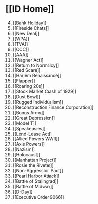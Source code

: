 
# [[ID Home]]

4. [[Bank Holiday]]
5. [[Fireside Chats]]
6. [[New Deal]]
7. [[WPA]]
8. [[TVA]]
9. [[CCC]]
10. [[AAA]]
11. [[Wagner Act]]
12. [[Return to Normalcy]]
13. [[Red Scare]]
14. [[Harlem Renaissance]]
15. [[Flapper]]
16. [[Roaring 20s]]
17. [[Stock Market Crash of 1929]]
18. [[Dust Bowl]]
19. [[Rugged Individualism]]
20. [[Reconstruction Finance Corporation]]
21. [[Bonus Army]]
22. [[Great Depression]]
23. [[Model T]]
24. [[Speakeasies]]
25. [[Lend-Lease Act]]
26. [[Allied Powers WWII]]
27. [[Axis Powers]]
28. [[Nazism]]
29. [[Holocaust]]
30. [[Manhattan Project]]
31. [[Rosie the Riveter]]
32. [[Non-Aggression Pact]]
33. [[Pearl Harbor Attack]]
34. [[Battle of Stalingrad]]
35. [[Battle of Midway]]
36. [[D-Day]]
37. [[Executive Order 9066]]